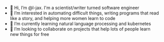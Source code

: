 - 👋 Hi, I’m @l-jax. I'm a scientist/writer turned software engineer
- 👀 I’m interested in automating difficult things, writing programs that read like a story, and helping more women learn to code
- 🌱 I’m currently learning natural language processing and kubernetes
- 💞️ I’m looking to collaborate on projects that help lots of people learn new things for free

<!---
l-jax/l-jax is a ✨ special ✨ repository because its `README.md` (this file) appears on your GitHub profile.
You can click the Preview link to take a look at your changes.
- 📫 How to reach me ...
--->
